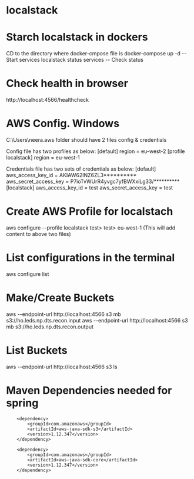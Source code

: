 # localstack

# Starch localstack in dockers
CD to the directory where docker-cmpose file is
docker-compose up -d        -- Start services
localstack status services  -- Check status


# Check health in browser
http://localhost:4566/healthcheck

# AWS Config. Windows
C:\Users\neera\.aws folder should have 2 files config & credentials

Config file has two profiles as below:
[default]
region = eu-west-2
[profile localstack]
region = eu-west-1

Credentials file has two sets of credentials as below:
[default]
aws_access_key_id = AKIAW62INZ6ZL3**********
aws_secret_access_key = P7ioTvWUrR4yvgc7yfBWXxiLg33/**********
[localstack]
aws_access_key_id = test
aws_secret_access_key = test

# Create AWS Profile for localstach
aws configure --profile localstack
test> test> eu-west-1 (This will add content to above two files)

# List configurations in the terminal
aws configure list

# Make/Create Buckets
aws  --endpoint-url http://localhost:4566 s3 mb s3://ho.leds.np.dts.recon.input
aws  --endpoint-url http://localhost:4566 s3 mb s3://ho.leds.np.dts.recon.output

# List Buckets
aws  --endpoint-url http://localhost:4566 s3 ls

# Maven Dependencies needed for spring

        <dependency>
			<groupId>com.amazonaws</groupId>
			<artifactId>aws-java-sdk-s3</artifactId>
			<version>1.12.347</version>
		</dependency>

		<dependency>
			<groupId>com.amazonaws</groupId>
			<artifactId>aws-java-sdk-core</artifactId>
			<version>1.12.347</version>
		</dependency>





